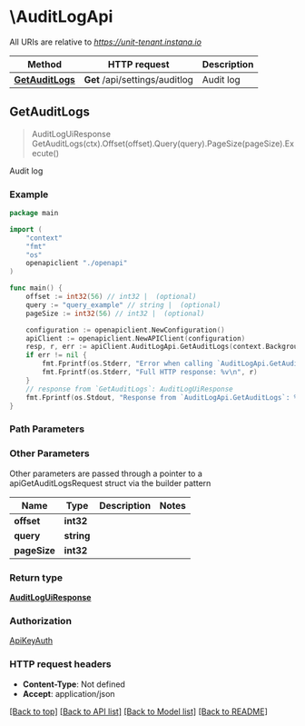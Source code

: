 # \AuditLogApi

All URIs are relative to *https://unit-tenant.instana.io*

Method | HTTP request | Description
------------- | ------------- | -------------
[**GetAuditLogs**](AuditLogApi.md#GetAuditLogs) | **Get** /api/settings/auditlog | Audit log



## GetAuditLogs

> AuditLogUiResponse GetAuditLogs(ctx).Offset(offset).Query(query).PageSize(pageSize).Execute()

Audit log

### Example

```go
package main

import (
    "context"
    "fmt"
    "os"
    openapiclient "./openapi"
)

func main() {
    offset := int32(56) // int32 |  (optional)
    query := "query_example" // string |  (optional)
    pageSize := int32(56) // int32 |  (optional)

    configuration := openapiclient.NewConfiguration()
    apiClient := openapiclient.NewAPIClient(configuration)
    resp, r, err := apiClient.AuditLogApi.GetAuditLogs(context.Background()).Offset(offset).Query(query).PageSize(pageSize).Execute()
    if err != nil {
        fmt.Fprintf(os.Stderr, "Error when calling `AuditLogApi.GetAuditLogs``: %v\n", err)
        fmt.Fprintf(os.Stderr, "Full HTTP response: %v\n", r)
    }
    // response from `GetAuditLogs`: AuditLogUiResponse
    fmt.Fprintf(os.Stdout, "Response from `AuditLogApi.GetAuditLogs`: %v\n", resp)
}
```

### Path Parameters



### Other Parameters

Other parameters are passed through a pointer to a apiGetAuditLogsRequest struct via the builder pattern


Name | Type | Description  | Notes
------------- | ------------- | ------------- | -------------
 **offset** | **int32** |  | 
 **query** | **string** |  | 
 **pageSize** | **int32** |  | 

### Return type

[**AuditLogUiResponse**](AuditLogUiResponse.md)

### Authorization

[ApiKeyAuth](../README.md#ApiKeyAuth)

### HTTP request headers

- **Content-Type**: Not defined
- **Accept**: application/json

[[Back to top]](#) [[Back to API list]](../README.md#documentation-for-api-endpoints)
[[Back to Model list]](../README.md#documentation-for-models)
[[Back to README]](../README.md)

